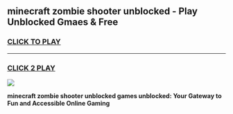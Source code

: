 
## minecraft zombie shooter unblocked - Play Unblocked Gmaes & Free
<h3>
<a href="https://news.freeplayer.one?title=minecraft_zombie_shooter_unblocked&ref=23F">CLICK TO PLAY</a></h3>
<hr>

<h3>
<a href="https://news.freeplayer.one?title=minecraft_zombie_shooter_unblocked&ref=23F">CLICK 2 PLAY</a>
  
</h3>

<a href="https://news.freeplayer.one?title=minecraft_zombie_shooter_unblocked&ref=23F/"><img src="https://clearcache.store/games.png"></a>


**minecraft zombie shooter unblocked games unblocked: Your Gateway to Fun and Accessible Online Gaming**
